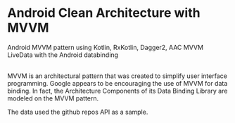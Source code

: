 # Android Clean Architecture with MVVM

Android MVVM pattern using Kotlin, RxKotlin, Dagger2, AAC MVVM LiveData with the Android databinding
<br/>
<br/>

MVVM is an architectural pattern that was created to simplify user interface programming. 
Google appears to be encouraging the use of MVVM for data binding. 
In fact, the Architecture Components of its Data Binding Library are modeled on the MVVM pattern.

The data used the github repos API as a sample.


